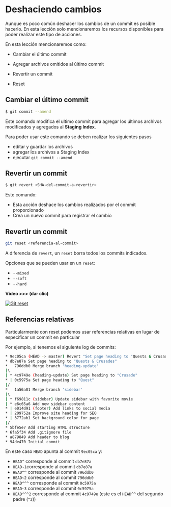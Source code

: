 # Deshaciendo cambios

Aunque es poco común deshacer los cambios de un commit es posible hacerlo. En esta lección solo mencionaremos los recursos disponibles para poder realizar este tipo de acciones.

En esta lección mencionaremos como:

 -  Cambiar el último commit

 - Agregar archivos omitidos al último commit

 - Revertir un commit

 - Reset

## Cambiar el último commit

```bash
$ git commit --amend
```

Este comando modifica el ultimo commit para agregar los últimos archivos modificados y agregados al **Staging Index**.

Para poder usar este comando se deben realizar los siguientes pasos
-   editar y guardar los archivos
-   agregar los archivos a Staging Index
-   ejecutar `git commit --amend`

## Revertir un commit

```bash
$ git revert <SHA-del-commit-a-revertir>
```

Este comando:
 - Esta acción deshace los cambios realizados por el commit proporcionado
 - Crea un nuevo commit para registrar el cambio

## Revertir un commit

```bash
git reset <referencia-al-commit>
```

A diferencia de `revert`, un `reset` borra todos los commits indicados.

Opciones que se pueden usar en un `reset`:
-   `--mixed`
-   `--soft`
-   `--hard`

**Video >>> (dar clic)**

[![Git reset](http://img.youtube.com/vi/UN7ki2G2yKc/0.jpg)](http://www.youtube.com/watch?v=UN7ki2G2yKc "Git reset")



## Referencias relativas

Particularmente con reset podemos usar referencias relativas en lugar de especificar un commit en particular

Por ejemplo, si tenemos el siguiente log de commits:

```bash
* 9ec05ca (HEAD -> master) Revert "Set page heading to "Quests & Crusades""
* db7e87a Set page heading to "Quests & Crusades"
*   796ddb0 Merge branch 'heading-update'
|\  
| * 4c9749e (heading-update) Set page heading to "Crusade"
* | 0c5975a Set page heading to "Quest"
|/  
*   1a56a81 Merge branch 'sidebar'
|\  
| * f69811c (sidebar) Update sidebar with favorite movie
| * e6c65a6 Add new sidebar content
* | e014d91 (footer) Add links to social media
* | 209752a Improve site heading for SEO
* | 3772ab1 Set background color for page
|/  
* 5bfe5e7 Add starting HTML structure
* 6fa5f34 Add .gitignore file
* a879849 Add header to blog
* 94de470 Initial commit
```

En este caso `HEAD` apunta al commit `9ec05ca` y:

-   `HEAD^` corresponde al commit `db7e87a`
-   `HEAD~1`corresponde al commit `db7e87a`
-   `HEAD^^` corresponde al commit `796ddb0`
-   `HEAD~2` corresponde al commit `796ddb0`
-   `HEAD^^^` corresponde al commit `0c5975a`
-   `HEAD~3` corresponde al commit `0c5975a`
-   `HEAD^^^2` corresponde al commit `4c9749e` (este es el `HEAD^^` del segundo padre (`^2`))

<!--stackedit_data:
eyJoaXN0b3J5IjpbNDY5NTI4NTU4LDE4OTA5Mzc4ODUsLTU0MT
k5NTk0NywtNzgzODg0MjA2LC0xMDgzMjU0Nzk2LDEzMjk4MzU1
NiwtMTk4NjQ3MzI0NSwtOTE4MTgwODk0LC0xNjE4NDg2NDM3LD
MyMjkwOTkxMV19
-->